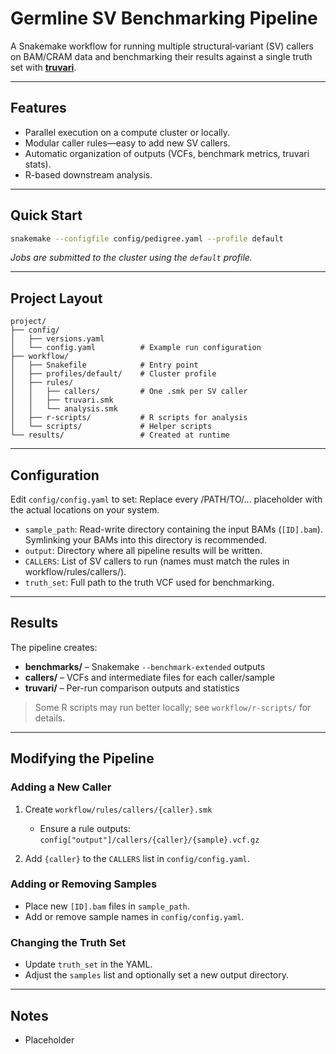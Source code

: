 # Germline SV Benchmarking Pipeline

A Snakemake workflow for running multiple structural‐variant (SV) callers on BAM/CRAM data and benchmarking their results against a single truth set with **[truvari](https://github.com/spiralgenetics/truvari)**.

---

##  Features

* Parallel execution on a compute cluster or locally.
* Modular caller rules—easy to add new SV callers.
* Automatic organization of outputs (VCFs, benchmark metrics, truvari stats).
* R-based downstream analysis.

---

##  Quick Start

```bash
snakemake --configfile config/pedigree.yaml --profile default
```

*Jobs are submitted to the cluster using the `default` profile.*

---

##  Project Layout

```
project/
├── config/
│   ├── versions.yaml        
│   └── config.yaml          # Example run configuration
├── workflow/
│   ├── Snakefile            # Entry point
│   ├── profiles/default/    # Cluster profile 
│   ├── rules/
│   │   ├── callers/         # One .smk per SV caller
│   │   ├── truvari.smk
│   │   └── analysis.smk
│   ├── r-scripts/           # R scripts for analysis
│   └── scripts/             # Helper scripts
└── results/                 # Created at runtime

```

---

##  Configuration

Edit `config/config.yaml` to set:
Replace every /PATH/TO/... placeholder with the actual locations on your system.

* `sample_path`: Read-write directory containing the input BAMs (`[ID].bam`).
Symlinking your BAMs into this directory is recommended. 
* `output`: Directory where all pipeline results will be written.
* `CALLERS`: List of SV callers to run (names must match the rules in workflow/rules/callers/).
* `truth_set`: Full path to the truth VCF used for benchmarking.


---

##  Results

The pipeline creates:

* **benchmarks/** – Snakemake `--benchmark-extended` outputs
* **callers/** – VCFs and intermediate files for each caller/sample
* **truvari/** – Per-run comparison outputs and statistics

> Some R scripts may run better locally; see `workflow/r-scripts/` for details.

---

##  Modifying the Pipeline

### Adding a New Caller

1. Create `workflow/rules/callers/{caller}.smk`

   * Ensure a rule outputs:
     `config["output"]/callers/{caller}/{sample}.vcf.gz`
2. Add `{caller}` to the `CALLERS` list in `config/config.yaml`.

### Adding or Removing Samples

* Place new `[ID].bam` files in `sample_path`.
* Add or remove sample names in `config/config.yaml`.

### Changing the Truth Set

* Update `truth_set` in the YAML.
* Adjust the `samples` list and optionally set a new output directory.

---

##  Notes

* Placeholder 


